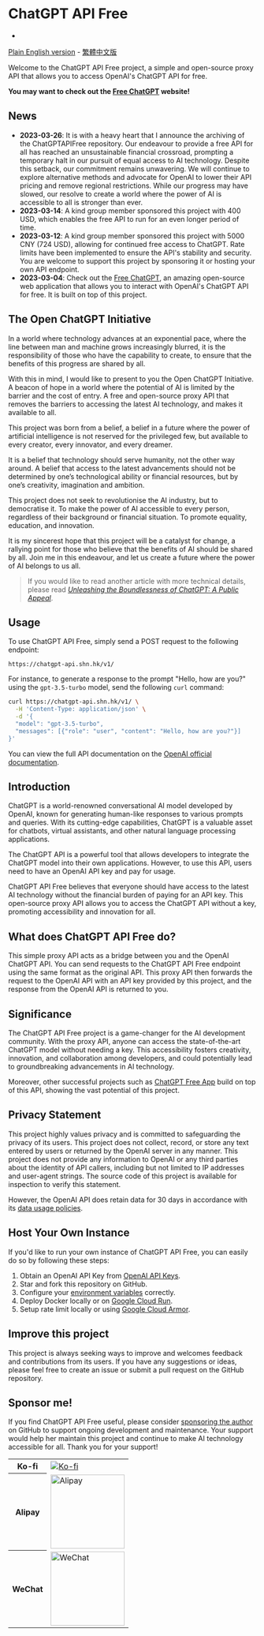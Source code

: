 # ChatGPT API Free
 - 
[Plain English version](README-zh_CN.md) - [繁體中文版](README-zh_HK.md)

Welcome to the ChatGPT API Free project, a simple and open-source proxy API that allows you to access OpenAI's ChatGPT API for free.

**You may want to check out the [Free ChatGPT](https://github.com/ztjhz/FreeChatGPT) website!**

## News

- **2023-03-26**: It is with a heavy heart that I announce the archiving of the ChatGPTAPIFree repository. Our endeavour to provide a free API for all has reached an unsustainable financial crossroad, prompting a temporary halt in our pursuit of equal access to AI technology. Despite this setback, our commitment remains unwavering. We will continue to explore alternative methods and advocate for OpenAI to lower their API pricing and remove regional restrictions. While our progress may have slowed, our resolve to create a world where the power of AI is accessible to all is stronger than ever.
- **2023-03-14**: A kind group member sponsored this project with 400 USD, which enables the free API to run for an even longer period of time.
- **2023-03-12**: A kind group member sponsored this project with 5000 CNY (724 USD), allowing for continued free access to ChatGPT. Rate limits have been implemented to ensure the API's stability and security. You are welcome to support this project by sponsoring it or hosting your own API endpoint.
- **2023-03-04**: Check out the [Free ChatGPT](https://freechatgpt.chat/), an amazing open-source web application that allows you to interact with OpenAI's ChatGPT API for free. It is built on top of this project.

## The Open ChatGPT Initiative

In a world where technology advances at an exponential pace, where the line between man and machine grows increasingly blurred, it is the responsibility of those who have the capability to create, to ensure that the benefits of this progress are shared by all.

With this in mind, I would like to present to you the Open ChatGPT Initiative. A beacon of hope in a world where the potential of AI is limited by the barrier and the cost of entry. A free and open-source proxy API that removes the barriers to accessing the latest AI technology, and makes it available to all.

This project was born from a belief, a belief in a future where the power of artificial intelligence is not reserved for the privileged few, but available to every creator, every innovator, and every dreamer.

It is a belief that technology should serve humanity, not the other way around. A belief that access to the latest advancements should not be determined by one’s technological ability or financial resources, but by one’s creativity, imagination and ambition.

This project does not seek to revolutionise the AI industry, but to democratise it. To make the power of AI accessible to every person, regardless of their background or financial situation. To promote equality, education, and innovation.

It is my sincerest hope that this project will be a catalyst for change, a rallying point for those who believe that the benefits of AI should be shared by all. Join me in this endeavour, and let us create a future where the power of AI belongs to us all.

> If you would like to read another article with more technical details, please read [_Unleashing the Boundlessness of ChatGPT: A Public Appeal_](https://medium.com/@ayaka_45434/unleashing-the-boundlessness-of-chatgpt-a-public-appeal-f1b535a5ca05).

## Usage

To use ChatGPT API Free, simply send a POST request to the following endpoint:

```
https://chatgpt-api.shn.hk/v1/
```

For instance, to generate a response to the prompt "Hello, how are you?" using the `gpt-3.5-turbo` model, send the following `curl` command:

```sh
curl https://chatgpt-api.shn.hk/v1/ \
  -H 'Content-Type: application/json' \
  -d '{
  "model": "gpt-3.5-turbo",
  "messages": [{"role": "user", "content": "Hello, how are you?"}]
}'
```

You can view the full API documentation on the [OpenAI official documentation](https://platform.openai.com/docs/api-reference/chat/create).

## Introduction

ChatGPT is a world-renowned conversational AI model developed by OpenAI, known for generating human-like responses to various prompts and queries. With its cutting-edge capabilities, ChatGPT is a valuable asset for chatbots, virtual assistants, and other natural language processing applications.

The ChatGPT API is a powerful tool that allows developers to integrate the ChatGPT model into their own applications. However, to use this API, users need to have an OpenAI API key and pay for usage.

ChatGPT API Free believes that everyone should have access to the latest AI technology without the financial burden of paying for an API key. This open-source proxy API allows you to access the ChatGPT API without a key, promoting accessibility and innovation for all.

## What does ChatGPT API Free do?

This simple proxy API acts as a bridge between you and the OpenAI ChatGPT API. You can send requests to the ChatGPT API Free endpoint using the same format as the original API. This proxy API then forwards the request to the OpenAI API with an API key provided by this project, and the response from the OpenAI API is returned to you.

## Significance

The ChatGPT API Free project is a game-changer for the AI development community. With the proxy API, anyone can access the state-of-the-art ChatGPT model without needing a key. This accessibility fosters creativity, innovation, and collaboration among developers, and could potentially lead to groundbreaking advancements in AI technology.

Moreover, other successful projects such as [ChatGPT Free App](https://freechatgpt.chat/) build on top of this API, showing the vast potential of this project.

## Privacy Statement

This project highly values privacy and is committed to safeguarding the privacy of its users. This project does not collect, record, or store any text entered by users or returned by the OpenAI server in any manner. This project does not provide any information to OpenAI or any third parties about the identity of API callers, including but not limited to IP addresses and user-agent strings. The source code of this project is available for inspection to verify this statement.

However, the OpenAI API does retain data for 30 days in accordance with its [data usage policies](https://platform.openai.com/docs/data-usage-policies).

## Host Your Own Instance

If you'd like to run your own instance of ChatGPT API Free, you can easily do so by following these steps:

1. Obtain an OpenAI API Key from [OpenAI API Keys](https://platform.openai.com/account/api-keys).
1. Star and fork this repository on GitHub.
1. Configure your [environment variables](.env.example) correctly.
1. Deploy Docker locally or on [Google Cloud Run](https://cloud.google.com/run).
1. Setup rate limit locally or using [Google Cloud Armor](https://cloud.google.com/armor/docs/rate-limiting-overview).

## Improve this project

This project is always seeking ways to improve and welcomes feedback and contributions from its users. If you have any suggestions or ideas, please feel free to create an issue or submit a pull request on the GitHub repository.

## Sponsor me!

If you find ChatGPT API Free useful, please consider [sponsoring the author](https://github.com/sponsors/ayaka14732) on GitHub to support ongoing development and maintenance. Your support would help her maintain this project and continue to make AI technology accessible for all. Thank you for your support!

<table>
  <tr>
    <th>Ko-fi</th>
    <td><a href="https://ko-fi.com/freechatgpt"><img src="https://ko-fi.com/img/githubbutton_sm.svg" alt="Ko-fi"></a></td>
  </tr>
  <tr>
    <th>Alipay</th>
    <td><img src="https://ayaka14732.github.io/sponsor/alipay.jpg" alt="Alipay" width="150"></td>
  </tr>
  <tr>
    <th>WeChat</th>
    <td><img src="https://ayaka14732.github.io/sponsor/wechat.png" alt="WeChat" width="150"></td>
  </tr>
</table>
